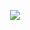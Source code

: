 <p align="center">
  <a href="https://discord.lightyearlabs.net">
    <img src="https://assets-cdn.sums.su/LU/images/discordbanner.png">
  </a>
</p>
